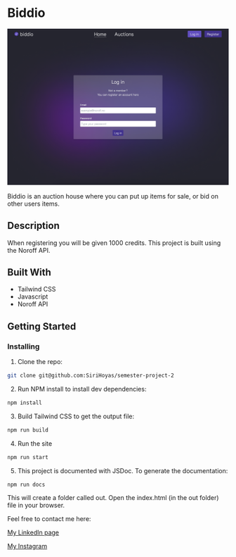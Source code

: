 # Biddio

![image](/src/img/thumbnail.png)

Biddio is an auction house where you can put up items for sale, or bid on other users items.

## Description

When registering you will be given 1000 credits. This project is built using the Noroff API.

## Built With

- Tailwind CSS
- Javascript
- Noroff API

## Getting Started

### Installing

1. Clone the repo:

```bash
git clone git@github.com:SiriHoyas/semester-project-2
```

2. Run NPM install to install dev dependencies:

```bash
npm install
```

3. Build Tailwind CSS to get the output file:

```bash
npm run build
```

4. Run the site

```bash
npm run start
```

5. This project is documented with JSDoc. To generate the documentation:

```bash
npm run docs
```

This will create a folder called out. Open the index.html (in the out folder) file in your browser.

Feel free to contact me here:

[My LinkedIn page](https://www.linkedin.com/in/siri-h%C3%B8y%C3%A5s-2bb74b1a2/)

[My Instagram](https://www.instagram.com/sirihoyas/)
